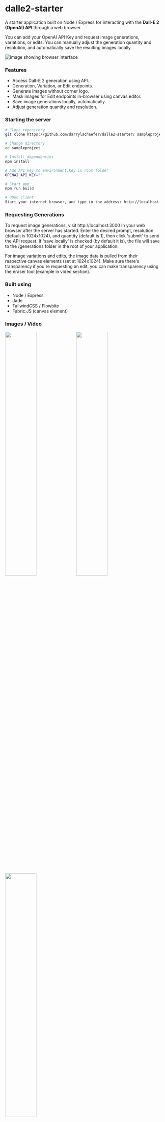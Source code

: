 # dalle2-starter

A starter application built on Node / Express for interacting with the <b>Dall-E 2 (OpenAI) API</b> through a web browser. 

You can add your OpenAI API Key and request image generations, variations, or edits. You can manually adjust the generation quantity and resolution, and automatically save the resulting images locally.

<img src="https://user-images.githubusercontent.com/119073511/216674749-8d83e277-a83f-498d-86ab-be765bc8f68a.png" title="image showing browser interface">


<h3>Features</h3>
<ul>
<li>Access Dall-E 2 generation using API.</li>
<li>Generation, Variation, or Edit endpoints.</li>
<li>Generate images without corner logo.</li>
<li>Mask images for Edit endpoints in-browser using canvas editor.</li>
<li>Save image generations locally, automatically.</li>
<li>Adjust generation quantity and resolution.</li>
</ul>

<h3>Starting the server</h3>

```bash
# Clone repository
git clone https://github.com/darrylschaefer/dalle2-starter/ sampleproject

# Change directory
cd sampleproject

# Install dependencies
npm install

# Add API key to environment.key in root folder
OPENAI_API_KEY=""

# Start app
npm run build

# Open client
Start your internet browser, and type in the address: http://localhost:3000
```

<h3>Requesting Generations</h3>

To request image generations, visit http://localhost:3000 in your web browser after the server has started. Enter the desired prompt, resolution (default is 1024x1024), and quantity (default is 1), then click 'submit' to send the API request. If 'save locally' is checked (by default it is), the file will save to the /generations folder in the root of your application.

For image variations and edits, the image data is pulled from their respective canvas elements (set at 1024x1024). Make sure there's transparency if you're requesting an edit, you can make transparency using the eraser tool (example in video section).

<h3>Built using</h3>

<ul>
<li>Node / Express</li>
<li>Jade</li>
<li>TailwindCSS / Flowbite</li>
<li>Fabric.JS (canvas element)</li>
</ul>


<h3>Images / Video</h3>

<img src="https://user-images.githubusercontent.com/119073511/216699457-be310a94-b2bc-45e1-88ef-923caf000c19.gif" width="45%"></img> <img src="https://user-images.githubusercontent.com/119073511/216700456-0eb68c73-ba1e-4462-a63e-b6cf77cc127b.jpg" width="45%"></img> <img src="https://user-images.githubusercontent.com/119073511/216700527-0def09a5-1b15-46d2-95ba-eae7a8ef25a6.png" width="45%"></img>
